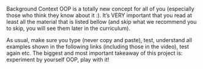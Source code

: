 Background Context
OOP is a totally new concept for all of you (especially those who think they know about it :). It’s VERY important that you read at least all the material that is listed bellow (and skip what we recommend you to skip, you will see them later in the curriculum).


As usual, make sure you type (never copy and paste), test, understand all examples shown in the following links (including those in the video), test again etc. The biggest and most important takeaway of this project is: experiment by yourself OOP, play with it!
